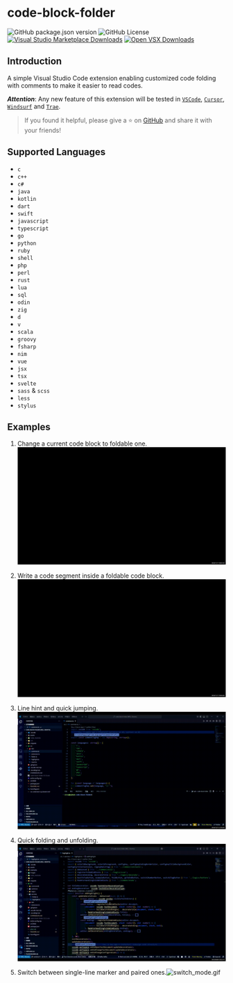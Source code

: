 # code-block-folder

![GitHub package.json version](https://img.shields.io/github/package-json/v/se-dev-pion/code-block-folder?color=11bb1f) ![GitHub License](https://img.shields.io/github/license/se-dev-pion/code-block-folder?color=282661) [![Visual Studio Marketplace Downloads](https://img.shields.io/visual-studio-marketplace/d/se-dev-pion.code-block-folder?label=ms-market+downloads&color=0078d4)](https://marketplace.visualstudio.com/items?itemName=se-dev-pion.code-block-folder) [![Open VSX Downloads](https://img.shields.io/open-vsx/dt/se-dev-pion/code-block-folder?label=open-vsx+downloads&color=c160ef)](https://open-vsx.org/extension/se-dev-pion/code-block-folder)

## Introduction

A simple Visual Studio Code extension enabling customized code folding with comments to make it easier to read codes.

***Attention***: Any new feature of this extension will be tested in [`VSCode`](https://code.visualstudio.com/), [`Cursor`](https://code.visualstudio.com/), [`Windsurf`](https://codeium.com/windsurf) and [`Trae`](https://www.trae.ai/).

> If you found it helpful, please give a ⭐ on [GitHub](https://github.com/se-dev-pion/code-block-folder) and share it with your friends!

## Supported Languages

- `c`
- `c++`
- `c#`
- `java`
- `kotlin`
- `dart`
- `swift`
- `javascript`
- `typescript`
- `go`
- `python`
- `ruby`
- `shell`
- `php`
- `perl`
- `rust`
- `lua`
- `sql`
- `odin`
- `zig`
- `d`
- `v`
- `scala`
- `groovy`
- `fsharp`
- `nim`
- `vue`
- `jsx`
- `tsx`
- `svelte`
- `sass` & `scss`
- `less`
- `stylus`

## Examples

1. Change a current code block to foldable one.![add_folding.gif](https://raw.githubusercontent.com/se-dev-pion/code-block-folder/refs/heads/main/images/add_folding.gif)

2. Write a code segment inside a foldable code block.![write_block.gif](https://raw.githubusercontent.com/se-dev-pion/code-block-folder/refs/heads/main/images/write_block.gif)

3. Line hint and quick jumping.![quick_jump.gif](https://raw.githubusercontent.com/se-dev-pion/code-block-folder/refs/heads/main/images/quick_jump.gif)

4. Quick folding and unfolding.![quick_fold.gif](https://raw.githubusercontent.com/se-dev-pion/code-block-folder/refs/heads/main/images/quick_fold.gif)

5. Switch between single-line marker and paired ones.![switch_mode.gif](https://raw.githubusercontent.com/se-dev-pion/code-block-folder/refs/heads/main/images/switch_mode.gif)
